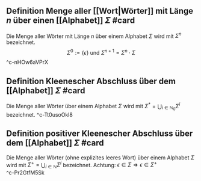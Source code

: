 ## Definition Menge aller [[Wort|Wörter]] mit Länge $n$ über einen [[Alphabet]] $\Sigma$ #card 
Die Menge aller Wörter mit Länge $n$ über einem Alphabet $\Sigma$ wird mit $\Sigma^n$ bezeichnet.
$$
\Sigma^0 := \{\epsilon\} \text{ und }
\Sigma^{n+1} = \Sigma^n \cdot \Sigma
$$
^c-nHOw6aVPrX

## Definition Kleenescher Abschluss über dem [[Alphabet]] $\Sigma$ #card 
Die Menge aller Wörter über einem Alphabet $\Sigma$ wird mit $\Sigma^* = \bigcup_{i \in \mathbb{N}_0} \Sigma^i$  bezeichnet. 
^c-Tt0usoOkl8

## Definition positiver Kleenescher Abschluss über dem [[Alphabet]] $\Sigma$ #card 
Die Menge aller Wörter (ohne explizites leeres Wort) über einem Alphabet $\Sigma$ wird mit $\Sigma^+ = \bigcup_{i \in \mathbb{N}} \Sigma^i$  bezeichnet. Achtung: $\epsilon \in \Sigma \Rightarrow \epsilon \in \Sigma^+$  
^c-Pr2GtfM5Sk